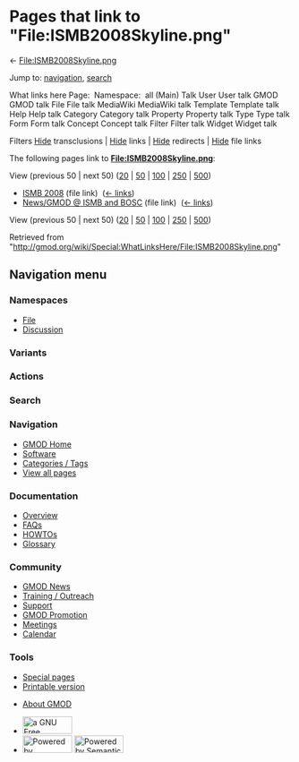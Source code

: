 <div id="mw-page-base" class="noprint">

</div>

<div id="mw-head-base" class="noprint">

</div>

<div id="content" class="mw-body" role="main">

<span id="top"></span>

<div id="mw-js-message" style="display:none;">

</div>



# <span dir="auto">Pages that link to "File:ISMB2008Skyline.png"</span>

<div id="bodyContent">

<div id="contentSub">

←
[File:ISMB2008Skyline.png](/wiki/File:ISMB2008Skyline.png "File:ISMB2008Skyline.png")

</div>

<div id="jump-to-nav" class="mw-jump">

Jump to: [navigation](#mw-navigation), [search](#p-search)

</div>

<div id="mw-content-text">

What links here Page:  Namespace:  all (Main) Talk User User talk GMOD
GMOD talk File File talk MediaWiki MediaWiki talk Template Template talk
Help Help talk Category Category talk Property Property talk Type Type
talk Form Form talk Concept Concept talk Filter Filter talk Widget
Widget talk

Filters
[Hide](/mediawiki/index.php?title=Special:WhatLinksHere/File:ISMB2008Skyline.png&hidetrans=1 "Special:WhatLinksHere/File:ISMB2008Skyline.png")
transclusions \|
[Hide](/mediawiki/index.php?title=Special:WhatLinksHere/File:ISMB2008Skyline.png&hidelinks=1 "Special:WhatLinksHere/File:ISMB2008Skyline.png")
links \|
[Hide](/mediawiki/index.php?title=Special:WhatLinksHere/File:ISMB2008Skyline.png&hideredirs=1 "Special:WhatLinksHere/File:ISMB2008Skyline.png")
redirects \|
[Hide](/mediawiki/index.php?title=Special:WhatLinksHere/File:ISMB2008Skyline.png&hideimages=1 "Special:WhatLinksHere/File:ISMB2008Skyline.png")
file links

The following pages link to
**[File:ISMB2008Skyline.png](/wiki/File:ISMB2008Skyline.png "File:ISMB2008Skyline.png")**:

View (previous 50 \| next 50)
([20](/mediawiki/index.php?title=Special:WhatLinksHere/File:ISMB2008Skyline.png&limit=20 "Special:WhatLinksHere/File:ISMB2008Skyline.png")
\|
[50](/mediawiki/index.php?title=Special:WhatLinksHere/File:ISMB2008Skyline.png&limit=50 "Special:WhatLinksHere/File:ISMB2008Skyline.png")
\|
[100](/mediawiki/index.php?title=Special:WhatLinksHere/File:ISMB2008Skyline.png&limit=100 "Special:WhatLinksHere/File:ISMB2008Skyline.png")
\|
[250](/mediawiki/index.php?title=Special:WhatLinksHere/File:ISMB2008Skyline.png&limit=250 "Special:WhatLinksHere/File:ISMB2008Skyline.png")
\|
[500](/mediawiki/index.php?title=Special:WhatLinksHere/File:ISMB2008Skyline.png&limit=500 "Special:WhatLinksHere/File:ISMB2008Skyline.png"))

- [ISMB 2008](/wiki/ISMB_2008 "ISMB 2008") (file link) ‎
  <span class="mw-whatlinkshere-tools">([←
  links](/mediawiki/index.php?title=Special:WhatLinksHere&target=ISMB+2008 "Special:WhatLinksHere"))</span>
- [News/GMOD @ ISMB and
  BOSC](/wiki/News/GMOD_@_ISMB_and_BOSC "News/GMOD @ ISMB and BOSC")
  (file link) ‎ <span class="mw-whatlinkshere-tools">([←
  links](/mediawiki/index.php?title=Special:WhatLinksHere&target=News%2FGMOD+%40+ISMB+and+BOSC "Special:WhatLinksHere"))</span>

View (previous 50 \| next 50)
([20](/mediawiki/index.php?title=Special:WhatLinksHere/File:ISMB2008Skyline.png&limit=20 "Special:WhatLinksHere/File:ISMB2008Skyline.png")
\|
[50](/mediawiki/index.php?title=Special:WhatLinksHere/File:ISMB2008Skyline.png&limit=50 "Special:WhatLinksHere/File:ISMB2008Skyline.png")
\|
[100](/mediawiki/index.php?title=Special:WhatLinksHere/File:ISMB2008Skyline.png&limit=100 "Special:WhatLinksHere/File:ISMB2008Skyline.png")
\|
[250](/mediawiki/index.php?title=Special:WhatLinksHere/File:ISMB2008Skyline.png&limit=250 "Special:WhatLinksHere/File:ISMB2008Skyline.png")
\|
[500](/mediawiki/index.php?title=Special:WhatLinksHere/File:ISMB2008Skyline.png&limit=500 "Special:WhatLinksHere/File:ISMB2008Skyline.png"))

</div>

<div class="printfooter">

Retrieved from
"<http://gmod.org/wiki/Special:WhatLinksHere/File:ISMB2008Skyline.png>"

</div>

<div id="catlinks" class="catlinks catlinks-allhidden">

</div>

<div class="visualClear">

</div>

</div>

</div>

<div id="mw-navigation">

## Navigation menu

<div id="mw-head">



<div id="left-navigation">

<div id="p-namespaces" class="vectorTabs" role="navigation"
aria-labelledby="p-namespaces-label">

### Namespaces

- <span id="ca-nstab-image"><a href="/wiki/File:ISMB2008Skyline.png" accesskey="c"
  title="View the file page [c]">File</a></span>
- <span id="ca-talk"><a
  href="/mediawiki/index.php?title=File_talk:ISMB2008Skyline.png&amp;action=edit&amp;redlink=1"
  accesskey="t"
  title="Discussion about the content page [t]">Discussion</a></span>

</div>

<div id="p-variants" class="vectorMenu emptyPortlet" role="navigation"
aria-labelledby="p-variants-label">

### 

### Variants[](#)

<div class="menu">

</div>

</div>

</div>

<div id="right-navigation">



<div id="p-cactions" class="vectorMenu emptyPortlet" role="navigation"
aria-labelledby="p-cactions-label">

### Actions[](#)

<div class="menu">

</div>

</div>

<div id="p-search" role="search">

### Search

<div id="simpleSearch">

</div>

</div>

</div>

</div>

<div id="mw-panel">

<div id="p-logo" role="banner">

<a href="/wiki/Main_Page"
style="background-image: url(http://gmod.org/images/GMOD-cogs.png);"
title="Visit the main page"></a>

</div>

<div id="p-Navigation" class="portal" role="navigation"
aria-labelledby="p-Navigation-label">

### Navigation

<div class="body">

- <span id="n-GMOD-Home">[GMOD Home](/wiki/Main_Page)</span>
- <span id="n-Software">[Software](/wiki/GMOD_Components)</span>
- <span id="n-Categories-.2F-Tags">[Categories /
  Tags](/wiki/Categories)</span>
- <span id="n-View-all-pages">[View all
  pages](/wiki/Special:AllPages)</span>

</div>

</div>

<div id="p-Documentation" class="portal" role="navigation"
aria-labelledby="p-Documentation-label">

### Documentation

<div class="body">

- <span id="n-Overview">[Overview](/wiki/Overview)</span>
- <span id="n-FAQs">[FAQs](/wiki/Category:FAQ)</span>
- <span id="n-HOWTOs">[HOWTOs](/wiki/Category:HOWTO)</span>
- <span id="n-Glossary">[Glossary](/wiki/Glossary)</span>

</div>

</div>

<div id="p-Community" class="portal" role="navigation"
aria-labelledby="p-Community-label">

### Community

<div class="body">

- <span id="n-GMOD-News">[GMOD News](/wiki/GMOD_News)</span>
- <span id="n-Training-.2F-Outreach">[Training /
  Outreach](/wiki/Training_and_Outreach)</span>
- <span id="n-Support">[Support](/wiki/Support)</span>
- <span id="n-GMOD-Promotion">[GMOD
  Promotion](/wiki/GMOD_Promotion)</span>
- <span id="n-Meetings">[Meetings](/wiki/Meetings)</span>
- <span id="n-Calendar">[Calendar](/wiki/Calendar)</span>

</div>

</div>

<div id="p-tb" class="portal" role="navigation"
aria-labelledby="p-tb-label">

### Tools

<div class="body">

- <span id="t-specialpages"><a href="/wiki/Special:SpecialPages" accesskey="q"
  title="A list of all special pages [q]">Special pages</a></span>
- <span id="t-print"><a
  href="/mediawiki/index.php?title=Special:WhatLinksHere/File:ISMB2008Skyline.png&amp;printable=yes"
  rel="alternate" accesskey="p"
  title="Printable version of this page [p]">Printable version</a></span>

</div>

</div>

</div>

</div>

<div id="footer" role="contentinfo">

- <span id="footer-places-about">[About
  GMOD](/wiki/GMOD:About "GMOD:About")</span>

<!-- -->

- <span id="footer-copyrightico">[<img src="http://www.gnu.org/graphics/gfdl-logo-small.png" width="88"
  height="31" alt="a GNU Free Documentation License" />](http://www.gnu.org/licenses/fdl-1.3.html)</span>
- <span id="footer-poweredbyico">[<img src="/mediawiki/skins/common/images/poweredby_mediawiki_88x31.png"
  width="88" height="31" alt="Powered by MediaWiki" />](//www.mediawiki.org/)
  [<img
  src="/mediawiki/extensions/SemanticMediaWiki/includes/../resources/images/smw_button.png"
  width="88" height="31" alt="Powered by Semantic MediaWiki" />](https://www.semantic-mediawiki.org/wiki/Semantic_MediaWiki)</span>

<div style="clear:both">

</div>

</div>
